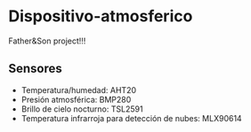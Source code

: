 # Dispositivo-atmosferico

Father&Son project!!!

## Sensores
- Temperatura/humedad: AHT20
- Presión atmosférica: BMP280
- Brillo de cielo nocturno: TSL2591
- Temperatura infrarroja para detección de nubes: MLX90614

